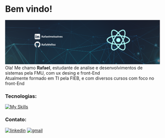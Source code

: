 # Bem vindo! 
![banner](/banner.png)
Ola! Me chamo **Rafael**, estudante de analise e desenvolvimentos de sistemas pela FMU, com ux desing e front-End <br>
Atualmente formado em TI pela FIEB, e com diversos cursos com foco no front-End

### Tecnologias:
[![My Skills](https://skillicons.dev/icons?i=html,css,js,react,nodejs,mysql,github)](https://skillicons.dev)

### Contato:
[![linkedin](https://skillicons.dev/icons?i=linkedin)]([https://skillicons.dev](https://www.linkedin.com/in/rafael-melo-b68b5923b/))
[![gmail](https://skillicons.dev/icons?i=gmail)](rafaelmeloalvessouza@gmail.com)


<!--[![Top Langs](https://github-readme-stats.vercel.app/api/top-langs/?username=RafaMelloz&layout=compact&theme=tokyonight)](https://github.com/RafaMelloz/github-readme-stats)-->
